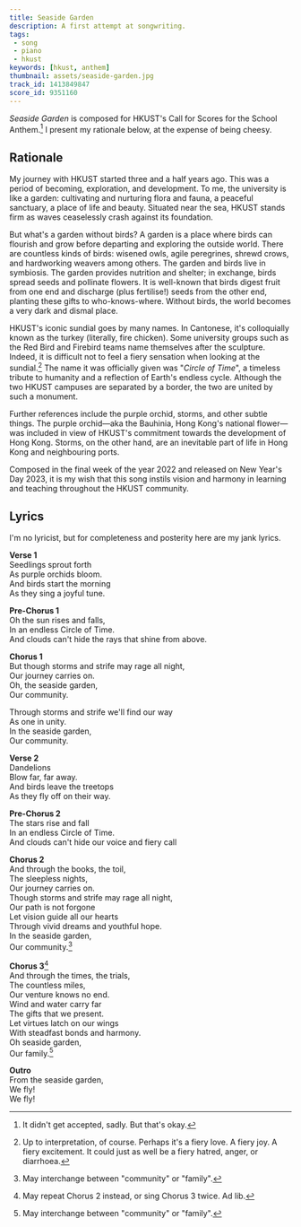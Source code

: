 ```yaml
---
title: Seaside Garden
description: A first attempt at songwriting.
tags:
 - song
 - piano
 - hkust
keywords: [hkust, anthem]
thumbnail: assets/seaside-garden.jpg
track_id: 1413849847
score_id: 9351160
---
```


_Seaside Garden_ is composed for HKUST's Call for Scores for the School Anthem.[^acceptance] I present my rationale below, at the expense of being cheesy.

[^acceptance]: It didn't get accepted, sadly. But that's okay.

## Rationale

My journey with HKUST started three and a half years ago. This was a period of becoming, exploration, and development. To me, the university is like a garden: cultivating and nurturing flora and fauna, a peaceful sanctuary, a place of life and beauty. Situated near the sea, HKUST stands firm as waves ceaselessly crash against its foundation.

But what's a garden without birds? A garden is a place where birds can flourish and grow before departing and exploring the outside world. There are countless kinds of birds: wisened owls, agile peregrines, shrewd crows, and hardworking weavers among others. The garden and birds live in symbiosis. The garden provides nutrition and shelter; in exchange, birds spread seeds and pollinate flowers. It is well-known that birds digest fruit from one end and discharge (plus fertilise!) seeds from the other end, planting these gifts to who-knows-where. Without birds, the world becomes a very dark and dismal place.

HKUST's iconic sundial goes by many names. In Cantonese, it's colloquially known as the turkey (literally, fire chicken). Some university groups such as the Red Bird and Firebird teams name themselves after the sculpture. Indeed, it is difficult not to feel a fiery sensation when looking at the sundial.[^interp] The name it was officially given was "_Circle of Time_", a timeless tribute to humanity and a reflection of Earth's endless cycle. Although the two HKUST campuses are separated by a border, the two are united by such a monument.

[^interp]: Up to interpretation, of course. Perhaps it's a fiery love. A fiery joy. A fiery excitement. It could just as well be a fiery hatred, anger, or diarrhoea.

Further references include the purple orchid, storms, and other subtle things. The purple orchid—aka the Bauhinia, Hong Kong's national flower—was included in view of HKUST's commitment towards the development of Hong Kong. Storms, on the other hand, are an inevitable part of life in Hong Kong and neighbouring ports.

Composed in the final week of the year 2022 and released on New Year's Day 2023, it is my wish that this song instils vision and harmony in learning and teaching throughout the HKUST community.

## Lyrics

I'm no lyricist, but for completeness and posterity here are my jank lyrics.

**Verse 1**  
Seedlings sprout forth  
As purple orchids bloom.  
And birds start the morning  
As they sing a joyful tune.

**Pre-Chorus 1**  
Oh the sun rises and falls,  
In an endless Circle of Time.  
And clouds can't hide the rays that shine from above.

**Chorus 1**  
But though storms and strife may rage all night,  
Our journey carries on.  
Oh, the seaside garden,  
Our community.

Through storms and strife we'll find our way  
As one in unity.  
In the seaside garden,  
Our community.  

**Verse 2**  
Dandelions  
Blow far, far away.  
And birds leave the treetops  
As they fly off on their way.  

**Pre-Chorus 2**  
The stars rise and fall  
In an endless Circle of Time.  
And clouds can't hide our voice and fiery call  

**Chorus 2**  
And through the books, the toil,  
The sleepless nights,  
Our journey carries on.  
Though storms and strife may rage all night,  
Our path is not forgone  
Let vision guide all our hearts  
Through vivid dreams and youthful hope.  
In the seaside garden,  
Our community.[^interchange]

**Chorus 3**[^repeat-chorus]  
And through the times, the trials,  
The countless miles,  
Our venture knows no end.  
Wind and water carry far  
The gifts that we present.  
Let virtues latch on our wings  
With steadfast bonds and harmony.  
Oh seaside garden,  
Our family.[^interchange]  

**Outro**  
From the seaside garden,  
We fly!  
We fly!

[^interchange]: May interchange between "community" or "family".
[^repeat-chorus]: May repeat Chorus 2 instead, or sing Chorus 3 twice. Ad lib.
 